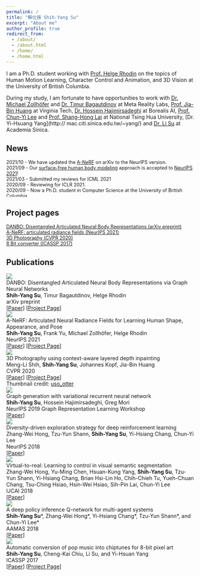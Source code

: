 ```yaml
---
permalink: /
title: "蘇仕揚 Shih-Yang Su"
excerpt: "About me"
author_profile: true
redirect_from: 
  - /about/
  - /about.html
  - /home/
  - /home.html
---
```

I am a Ph.D. student working with [Prof. Helge Rhodin](https://www.cs.ubc.ca/~rhodin/) on the topics of Human Motion Learning, Character Control and Animation, and 3D Vision at the University of British Columbia.

During my study, I am fortunate to have opportunities to work with [Dr. Michael Zollh&ouml;fer](https://zollhoefer.com/) and [Dr. Timur Bagautdinov](https://scholar.google.ch/citations?user=oLi7xJ0AAAAJ&hl=en) at Meta Reality Labs, [Prof. Jia-Bin Huang](https://filebox.ece.vt.edu/~jbhuang/) at Virginia Tech, [Dr. Hossein Hajimirsadeghi](https://hossein-h.github.io/) at Borealis AI, [Prof. Chun-Yi Lee](http://cymaxwelllee.wixsite.com/elsa) and [Prof. Shang-Hong Lai](http://www.cs.nthu.edu.tw/~lai/) at National Tsing Hua University, [Dr. Yi-Hsuang Yang](http:// mac.citi.sinica.edu.tw/~yang/) and [Dr. Li Su](https://sites.google.com/site/lisupage/) at Academia Sinica. 

## News
<div class="news" style="font-size:0.9em;width: 100%; height: 100px; overflow-y: scroll;">
2021/10 - We have updated the <a href="https://arxiv.org/abs/2102.06199">A-NeRF</a> on arXiv to the NeurIPS version. <br>
2021/09 - Our <a href="https://lemonatsu.github.io/anerf/">surface-free human body modeling</a> approach is accepted to <u>NeurIPS 2021</u>! <br>
2021/03 - Submitted my reviews for ICML 2021 <br>
2020/09 - Reviewing for ICLR 2021. <br>
2020/09 - Now a Ph.D. student in Computer Science at the University of British Columbia. <br>
2020/05 - Got my M.Sc. degree in Computer Engineering. <br>
2020/04 - I will serve as a reviewer for NeurIPS 2020. <br>
2020/02 - Our paper on <a href="https://arxiv.org/abs/2004.04727">3D Photograph</a> is accepted to <u>CVPR 2020</u>! <br>
2019/10 - Our paper on <a href="https://arxiv.org/abs/1910.01743">graph generation</a> is accepted to <u>NeurIPS 2019</u> <a href="https://grlearning.github.io/">GRL Workshop</a>! <br>
2019/05 - Start my internship at <a href="https://www.borealisai.com">Borealis.ai</a> Vancouver! <br>
2019/04 - I will serve as a reviewer for NeurIPS 2019. <br>
2018/11 - I am one of the student volunteers in NeurIPS 2018. Come and say hello! <br>
2018/09 - Our paper on <a href="https://arxiv.org/abs/1802.04564.pdf">RL exploration strategy</a> is accepted to <u>NeurIPS 2018</u>! <br>
2018/08 - Finished my military service! <br>
2018/04 - Start my military service. <br>
2018/04 - Our paper on virtual-to-real reinforcement learning is accepted to <u>IJCAI 2018</u>! <br>
2018/01 - Our paper on multi-agent learning is accepted to <u>AAMAS 2018</u>! 
</div>

## Project pages
<div class="news" style="font-size:0.9em">
<a href="https://lemonatsu.github.io/danbo/">DANBO: Disentangled Articulated Neural Body Representations (arXiv preprint)</a> <br>
<a href="https://lemonatsu.github.io/anerf/">A-NeRF: articulated radiance fields (NeurIPS 2021)</a> <br>
<a href="https://shihmengli.github.io/3D-Photo-Inpainting/">3D Photography (CVPR 2020)</a> <br>
<a href="https://lemonatsu.github.io/py8bit_web/">8 Bit converter (ICASSP 2017)</a>
</div>

## Publications
<a id="#publications"></a>
<div class="pub-container">
    <div class="pub-thumb"><img class="img-responsive" src="https://lemonatsu.github.io/images/danbo.gif"></div>
    <div class="pub-content">
        <div class="pub-title">DANBO: Disentangled Articulated Neural Body Representations via Graph Neural Networks</div>
        <div class="pub-author"><b>Shih-Yang Su</b>, Timur Bagautdinov, Helge Rhodin</div>
        <div class="pub-conf">arXiv preprint</div>
        [<a href="https://arxiv.org/abs/2205.01666">Paper</a>]
        [<a href="https://lemonatsu.github.io/danbo/">Project Page</a>]
    </div>
</div>
<div class="pub-container">
    <div class="pub-thumb"><img class="img-responsive" src="https://lemonatsu.github.io/images/anerf.gif"></div>
    <div class="pub-content">
        <div class="pub-title">A-NeRF: Articulated Neural Radiance Fields for Learning Human Shape, Appearance, and Pose</div>
        <div class="pub-author"><b>Shih-Yang Su</b>, Frank Yu, Michael Zollh&ouml;fer, Helge Rhodin</div>
        <div class="pub-conf">NeurIPS 2021</div>
        [<a href="https://arxiv.org/abs/2102.06199">Paper</a>]
        [<a href="https://lemonatsu.github.io/anerf/">Project Page</a>]
    </div>
</div>
<div class="pub-container">
    <div class="pub-thumb"><img class="img-responsive" src="https://lemonatsu.github.io/images/3dphoto_compressed.gif"></div>
    <div class="pub-content">
        <div class="pub-title">3D Photography using context-aware layered depth inpainting</div>
        <div class="pub-author">Meng-Li Shih, <b>Shih-Yang Su</b>, Johannes Kopf, Jia-Bin Huang</div>
        <div class="pub-conf">CVPR 2020</div>
        [<a href="https://arxiv.org/abs/2004.04727">Paper</a>]
        [<a href="https://shihmengli.github.io/3D-Photo-Inpainting/">Project Page</a>]
        <div>Thumbnail credit: <a href="https://twitter.com/uso_otter">uso_otter</a></div>
    </div>
</div>
<div class="pub-container">
    <div class="pub-thumb"><img class="img-responsive" src="https://lemonatsu.github.io/images/vrnn.png"></div>
    <div class="pub-content">
        <div class="pub-title">Graph generation with variational recurrent neural network</div>
        <div class="pub-author"><b>Shih-Yang Su</b>, Hossein Hajimirsadeghi, Greg Mori</div>
        <div class="pub-conf">NeurIPS 2019 Graph Representation Learning Workshop</div>
        [<a href="https://arxiv.org/abs/1910.01743">Paper</a>]
    </div>
</div>
<div class="pub-container">
    <div class="pub-thumb"><img class="img-responsive" src="https://lemonatsu.github.io/images/divdriven.png"></div>
    <div class="pub-content">
        <div class="pub-title">Diversity-driven exploration strategy for deep reinforcement learning</div>
        <div class="pub-author">Zhang-Wei Hong, Tzu-Yun Shann, <b>Shih-Yang Su</b>, Yi-Hsiang Chang, Chun-Yi Lee</div>
        <div class="pub-conf">NeurIPS 2018</div>
        [<a href="https://arxiv.org/abs/1802.04564.pdf">Paper</a>]
    </div>
</div>
<div class="pub-container">
    <div class="pub-thumb"><img class="img-responsive" src="https://lemonatsu.github.io/images/virtualtoreal.png"></div>
    <div class="pub-content">
        <div class="pub-title">Virtual-to-real: Learning to control in visual semantic segmentation</div>
        <div class="pub-author">Zhang-Wei Hong, Yu-Ming Chen, Hsuan-Kung Yang, <b>Shih-Yang Su</b>, Tzu-Yun Shann, Yi-Hsiang Chang, Brian Hsi-Lin Ho, Chih-Chieh Tu, Yueh-Chuan Chang, Tsu-Ching Hsiao, Hsin-Wei Hsiao, Sih-Pin Lai, Chun-Yi Lee</div>
        <div class="pub-conf">IJCAI 2018</div>
        [<a href="https://arxiv.org/abs/1802.00285.pdf">Paper</a>]
    </div>
</div>
<div class="pub-container">
    <div class="pub-thumb"><img class="img-responsive" src="https://lemonatsu.github.io/images/dpiqn.png"></div>
    <div class="pub-content">
        <div class="pub-title">A deep policy inference Q-network for multi-agent systems</div>
        <div class="pub-author"><b>Shih-Yang Su</b>*, Zhang-Wei Hong*, Yi-Hsiang Chang*, Tzu-Yun Shann*, and Chun-Yi Lee*</div>
        <div class="pub-conf">AAMAS 2018</div>
        [<a href="https://arxiv.org/abs/1712.07893.pdf">Paper</a>]
    </div>
</div>
<div class="pub-container">
    <div class="pub-thumb"><img class="img-responsive" src="https://lemonatsu.github.io/images/pop28bit.png"></div>
    <div class="pub-content">
        <div class="pub-title">Automatic conversion of pop music into chiptunes for 8-bit pixel art</div>
        <div class="pub-author"><b>Shih-Yang Su</b>, Cheng-Kai Chiu, Li Su, and Yi-Hsuan Yang</div>
        <div class="pub-conf">ICASSP 2017</div>
        [<a href="https://lemonatsu.github.io/files/su17icassp.pdf">Paper</a>]
        [<a href="https://lemonatsu.github.io/py8bit_web/">Project Page</a>]
    </div>
</div>

